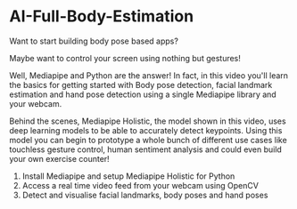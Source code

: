 # AI-Full-Body-Estimation

Want to start building body pose based apps?

Maybe want to control your screen using nothing but gestures!

Well, Mediapipe and Python are the answer! In fact, in this video you'll learn the basics for getting started with Body pose detection, facial landmark estimation and hand pose detection using a single Mediapipe library and your webcam.

Behind the scenes, Mediapipe Holistic, the model shown in this video, uses deep learning models to be able to accurately detect keypoints. Using this model you can begin to prototype a whole bunch of different use cases like touchless gesture control, human sentiment analysis and could even build your own exercise counter!

1. Install Mediapipe and setup Mediapipe Holistic for Python
2. Access a real time video feed from your webcam using OpenCV
3. Detect and visualise facial landmarks, body poses and hand poses 
